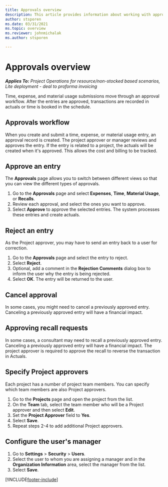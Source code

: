```yaml
---
title: Approvals overview
description: This article provides information about working with approvals in Project Operations.
author: stsporen
ms.date: 03/31/2021
ms.topic: overview
ms.reviewer: johnmichalak
ms.author: stsporen

---
```


# Approvals overview

_**Applies To:** Project Operations for resource/non-stocked based scenarios, Lite deployment - deal to proforma invoicing_

Time, expense, and material usage submissions move through an approval workflow. After the entries are approved, transactions are recorded in actuals or time is booked in the schedule.

## Approvals workflow
When you create and submit a time, expense, or material usage entry, an approval record is created. The project approver or manager reviews and approves the entry. If the entry is related to a project, the actuals will be created when it's approved. This allows the cost and billing to be tracked.

## Approve an entry
The **Approvals** page allows you to switch between different views so that you can view the different types of approvals.
  
1. Go to the **Approvals** page and select **Expenses**, **Time**, **Material Usage**, or **Recalls**.
2. Review each approval, and select the ones you want to approve.
3. Select **Approve** to approve the selected entries.
The system processes these entries and create actuals.

## Reject an entry
As the Project approver, you may have to send an entry back to a user for correction.
  
1. Go to the **Approvals** page and select the entry to reject. 
2. Select **Reject**.
3. Optional, add a comment in the **Rejection Comments** dialog box to inform the user why the entry is being rejected.
4. Select **OK**. The entry will be returned to the user.
  
## Cancel approval
In some cases, you might need to cancel a previously approved entry. Canceling a previously approved entry will have a financial impact. 

## Approving recall requests
In some cases, a consultant may need to recall a previously approved entry. Canceling a previously approved entry will have a financial impact. The project approver is required to approve the recall to reverse the transaction in Actuals.

## Specify Project approvers
Each project has a number of project team members. You can specify which team members are also Project approvers.

1. Go to the **Projects** page and open the project from the list.
2. On the **Team** tab, select the team member who will be a Project approver and then select **Edit**.
3. Set the **Project Approver** field to **Yes**.
4. Select **Save**.
5. Repeat steps 2-4 to add additional Project approvers.

## Configure the user's manager

1. Go to **Settings** > **Security** > **Users**.
2. Select the user to whom you are assigning a manager and in the **Organization Information** area, select the manager from the list. 
3. Select **Save**.




[!INCLUDE[footer-include](../includes/footer-banner.md)]
